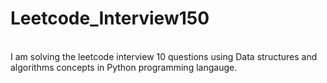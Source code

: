 # Leetcode_Interview150

<br>
I am solving the leetcode interview 10 questions using Data structures and algorithms concepts in Python programming langauge.
</br>

